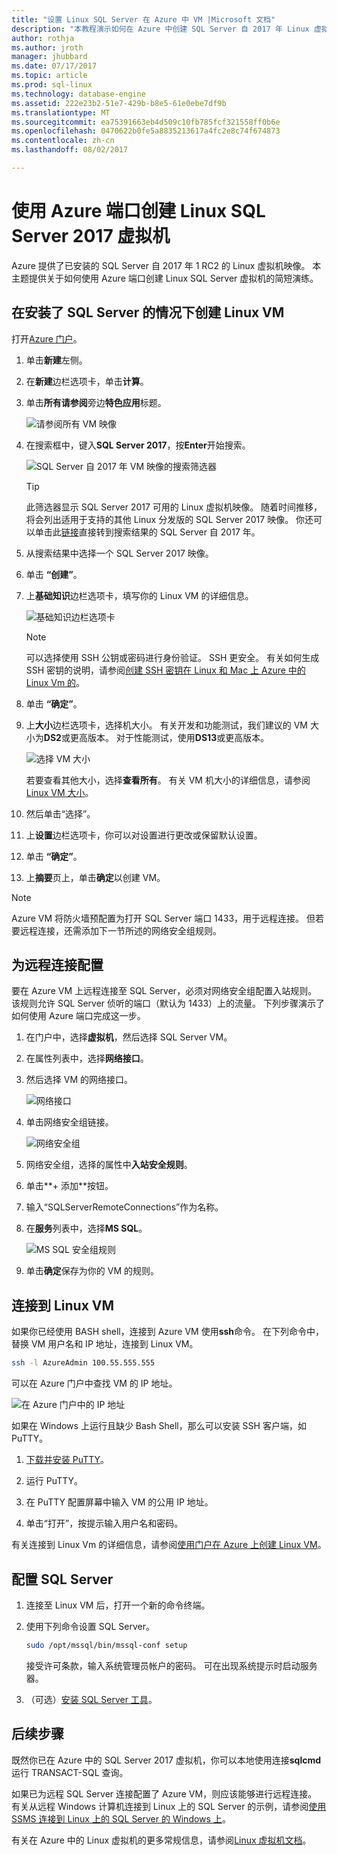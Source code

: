 ```yaml
---
title: "设置 Linux SQL Server 在 Azure 中 VM |Microsoft 文档"
description: "本教程演示如何在 Azure 中创建 SQL Server 自 2017 年 Linux 虚拟机。"
author: rothja
ms.author: jroth
manager: jhubbard
ms.date: 07/17/2017
ms.topic: article
ms.prod: sql-linux
ms.technology: database-engine
ms.assetid: 222e23b2-51e7-429b-b8e5-61e0ebe7df9b
ms.translationtype: MT
ms.sourcegitcommit: ea75391663eb4d509c10fb785fcf321558ff0b6e
ms.openlocfilehash: 0470622b0fe5a8835213617a4fc2e8c74f674873
ms.contentlocale: zh-cn
ms.lasthandoff: 08/02/2017

---
```

# <a name="create-a-linux-sql-server-2017-virtual-machine-with-the-azure-portal"></a>使用 Azure 端口创建 Linux SQL Server 2017 虚拟机
Azure 提供了已安装的 SQL Server 自 2017 年 1 RC2 的 Linux 虚拟机映像。 本主题提供关于如何使用 Azure 端口创建 Linux SQL Server 虚拟机的简短演练。 

## <a name="create-a-linux-vm-with-sql-server-installed"></a>在安装了 SQL Server 的情况下创建 Linux VM

打开[Azure 门户](https://portal.azure.com/)。

1. 单击**新建**左侧。

1. 在**新建**边栏选项卡，单击**计算**。

1. 单击**所有请参阅**旁边**特色应用**标题。

   ![请参阅所有 VM 映像](./media/sql-server-linux-azure-virtual-machine/azure-compute-blade.png)

1. 在搜索框中，键入**SQL Server 2017**，按**Enter**开始搜索。

    ![SQL Server 自 2017 年 VM 映像的搜索筛选器](./media/sql-server-linux-azure-virtual-machine/searchfilter.png)

    > [!TIP]
    > 此筛选器显示 SQL Server 2017 可用的 Linux 虚拟机映像。 随着时间推移，将会列出适用于支持的其他 Linux 分发版的 SQL Server 2017 映像。 你还可以单击此[链接](https://ms.portal.azure.com/#blade/Microsoft_Azure_Marketplace/GalleryFeaturedMenuItemBlade/selectedMenuItemId/home/searchQuery/sql%20server%202017)直接转到搜索结果的 SQL Server 自 2017 年。 

1. 从搜索结果中选择一个 SQL Server 2017 映像。

1. 单击 **“创建”**。

1. 上**基础知识**边栏选项卡，填写你的 Linux VM 的详细信息。 

    ![基础知识边栏选项卡](./media/sql-server-linux-azure-virtual-machine/basics.png)

    > [!Note]
    > 可以选择使用 SSH 公钥或密码进行身份验证。 SSH 更安全。 有关如何生成 SSH 密钥的说明，请参阅[创建 SSH 密钥在 Linux 和 Mac 上 Azure 中的 Linux Vm 的](https://docs.microsoft.com/azure/virtual-machines/virtual-machines-linux-mac-create-ssh-keys)。 

1. 单击 **“确定”**。

1. 上**大小**边栏选项卡，选择机大小。 有关开发和功能测试，我们建议的 VM 大小为**DS2**或更高版本。 对于性能测试，使用**DS13**或更高版本。

    ![选择 VM 大小](./media/sql-server-linux-azure-virtual-machine/vmsizes.png)

    若要查看其他大小，选择**查看所有**。 有关 VM 机大小的详细信息，请参阅[Linux VM 大小](https://docs.microsoft.com/azure/virtual-machines/virtual-machines-linux-sizes)。

1. 然后单击“选择”。

1. 上**设置**边栏选项卡，你可以对设置进行更改或保留默认设置。

1. 单击 **“确定”**。

1. 上**摘要**页上，单击**确定**以创建 VM。

> [!NOTE]
> Azure VM 将防火墙预配置为打开 SQL Server 端口 1433，用于远程连接。 但若要远程连接，还需添加下一节所述的网络安全组规则。

## <a id="remote"></a>为远程连接配置

要在 Azure VM 上远程连接至 SQL Server，必须对网络安全组配置入站规则。 该规则允许 SQL Server 侦听的端口（默认为 1433）上的流量。 下列步骤演示了如何使用 Azure 端口完成这一步。 

1. 在门户中，选择**虚拟机**，然后选择 SQL Server VM。

1. 在属性列表中，选择**网络接口**。

1. 然后选择 VM 的网络接口。

    ![网络接口](./media/sql-server-linux-azure-virtual-machine/networkinterfaces.png)

1. 单击网络安全组链接。

    ![网络安全组](./media/sql-server-linux-azure-virtual-machine/networksecuritygroup.png)

1. 网络安全组，选择的属性中**入站安全规则**。

1. 单击**+ 添加**按钮。

1. 输入“SQLServerRemoteConnections”作为名称。

1. 在**服务**列表中，选择**MS SQL**。

    ![MS SQL 安全组规则](./media/sql-server-linux-azure-virtual-machine/sqlnsgrule.png)

1. 单击**确定**保存为你的 VM 的规则。

## <a id="connect"></a>连接到 Linux VM

如果你已经使用 BASH shell，连接到 Azure VM 使用**ssh**命令。 在下列命令中，替换 VM 用户名和 IP 地址，连接到 Linux VM。

```bash
ssh -l AzureAdmin 100.55.555.555
```

可以在 Azure 门户中查找 VM 的 IP 地址。

![在 Azure 门户中的 IP 地址](./media/sql-server-linux-azure-virtual-machine/vmproperties.png)

如果在 Windows 上运行且缺少 Bash Shell，那么可以安装 SSH 客户端，如 PuTTY。

1. [下载并安装 PuTTY](http://www.chiark.greenend.org.uk/~sgtatham/putty/download.html)。

1. 运行 PuTTY。

1. 在 PuTTY 配置屏幕中输入 VM 的公用 IP 地址。

1. 单击“打开”，按提示输入用户名和密码。

有关连接到 Linux Vm 的详细信息，请参阅[使用门户在 Azure 上创建 Linux VM](https://docs.microsoft.com/azure/virtual-machines/virtual-machines-linux-quick-create-portal#ssh-to-the-vm)。

## <a name="configure-sql-server"></a>配置 SQL Server

1. 连接至 Linux VM 后，打开一个新的命令终端。

1. 使用下列命令设置 SQL Server。

   ```bash
   sudo /opt/mssql/bin/mssql-conf setup 
   ```

   接受许可条款，输入系统管理员帐户的密码。 可在出现系统提示时启动服务器。

1. （可选）[安装 SQL Server 工具](sql-server-linux-setup-tools.md)。

## <a name="next-steps"></a>后续步骤

既然你已在 Azure 中的 SQL Server 2017 虚拟机，你可以本地使用连接**sqlcmd**运行 TRANSACT-SQL 查询。

如果已为远程 SQL Server 连接配置了 Azure VM，则应该能够进行远程连接。 有关从远程 Windows 计算机连接到 Linux 上的 SQL Server 的示例，请参阅[使用 SSMS 连接到 Linux 上的 SQL Server 的 Windows 上](sql-server-linux-develop-use-ssms.md)。

有关在 Azure 中的 Linux 虚拟机的更多常规信息，请参阅[Linux 虚拟机文档](https://docs.microsoft.com/en-us/azure/virtual-machines/linux/)。

